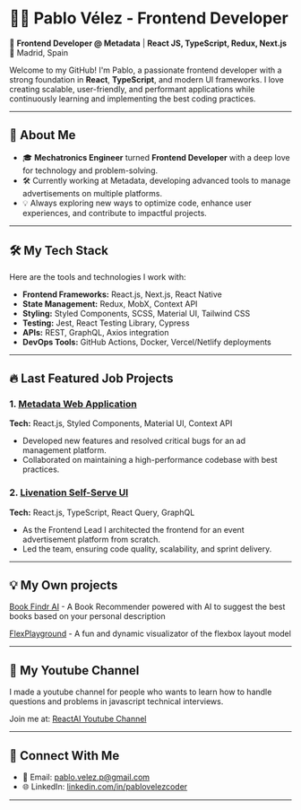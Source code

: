 # 👨‍💻 Pablo Vélez - Frontend Developer  

🌟 **Frontend Developer @ Metadata** | **React JS, TypeScript, Redux, Next.js**  
📍 Madrid, Spain  

Welcome to my GitHub! I'm Pablo, a passionate frontend developer with a strong foundation in **React**, **TypeScript**, and modern UI frameworks. I love creating scalable, user-friendly, and performant applications while continuously learning and implementing the best coding practices.

---

## 🚀 About Me  
- 🎓 **Mechatronics Engineer** turned **Frontend Developer** with a deep love for technology and problem-solving.  
- 🛠️ Currently working at Metadata, developing advanced tools to manage advertisements on multiple platforms.  
- 💡 Always exploring new ways to optimize code, enhance user experiences, and contribute to impactful projects.  

---

## 🛠️ My Tech Stack  
Here are the tools and technologies I work with:  

- **Frontend Frameworks:** React.js, Next.js, React Native  
- **State Management:** Redux, MobX, Context API  
- **Styling:** Styled Components, SCSS, Material UI, Tailwind CSS  
- **Testing:** Jest, React Testing Library, Cypress  
- **APIs:** REST, GraphQL, Axios integration  
- **DevOps Tools:** GitHub Actions, Docker, Vercel/Netlify deployments  

---

## 🔥 Last Featured Job Projects  
### 1. [Metadata Web Application](#)  
**Tech:** React.js, Styled Components, Material UI, Context API  
- Developed new features and resolved critical bugs for an ad management platform.  
- Collaborated on maintaining a high-performance codebase with best practices.  

### 2. [Livenation Self-Serve UI](#)  
**Tech:** React.js, TypeScript, React Query, GraphQL  
- As the Frontend Lead I architected the frontend for an event advertisement platform from scratch.  
- Led the team, ensuring code quality, scalability, and sprint delivery.

---

## 💡 My Own projects
[Book Findr AI](https://book-findr.vercel.app/) - A Book Recommender powered with AI to suggest the best books based on your personal description

[FlexPlayground](https://flex-world.netlify.app/) - A fun and dynamic visualizator of the flexbox layout model

---

## 🌟 My Youtube Channel
I made a youtube channel for people who wants to learn how to handle  questions and problems in javascript technical interviews.

Join me at: [ReactAI Youtube Channel](https://www.youtube.com/@ReactJS-ai/shorts)

---

## 💬 Connect With Me  
- 📧 Email: [pablo.velez.p@gmail.com](mailto:pablo.velez.p@gmail.com)  
- 🌐 LinkedIn: [linkedin.com/in/pablovelezcoder](https://www.linkedin.com/in/pablovelezcoder)  

---
